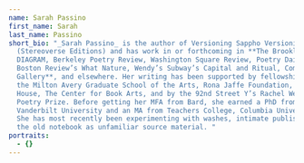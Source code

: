 ```yaml
---
name: Sarah Passino
first_name: Sarah
last_name: Passino
short_bio: "_Sarah Passino_ is the author of Versioning Sappho Versioning
  (Stereoverse Editions) and has work in or forthcoming in **The Brooklyn Rail,
  DIAGRAM, Berkeley Poetry Review, Washington Square Review, Poetry Daily,
  Boston Review’s What Nature, Wendy’s Subway’s Capital and Ritual, Company
  Gallery**, and elsewhere. Her writing has been supported by fellowships from
  the Milton Avery Graduate School of the Arts, Rona Jaffe Foundation, Poet’s
  House, The Center for Book Arts, and by the 92nd Street Y’s Rachel Wetzsteon
  Poetry Prize. Before getting her MFA from Bard, she earned a PhD from
  Vanderbilt University and an MA from Teachers College, Columbia University.
  She has most recently been experimenting with washes, intimate publishing, and
  the old notebook as unfamiliar source material. "
portraits:
  - {}
---
```

